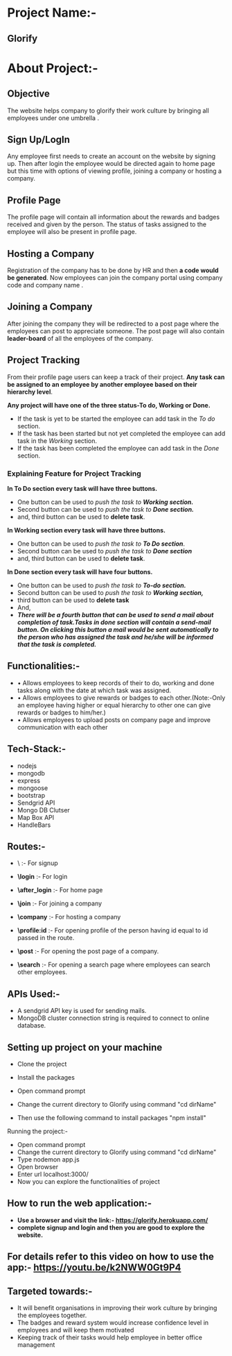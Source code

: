 # Project Name:-

## Glorify

# About Project:-
## Objective
 The website helps company to glorify their work culture by bringing all employees under one  umbrella .
## Sign Up/LogIn
Any employee first needs to create an account on the website by signing up. Then after login the employee would be directed again to home page but this time with options of viewing profile, joining a company or hosting a company. 

## Profile Page
The profile page will contain all information about the rewards and badges received and given by the person. 
The status of tasks assigned to the employee will also be present in profile page.
## Hosting a Company
Registration of the company has to be done by HR and then **a code would be generated**. Now employees can join the company portal using company code and company name . 
## Joining a Company
After joining the company they will be redirected to a post page where the employees can post to appreciate someone. The post page will also contain **leader-board** of all the employees of the company.
## Project Tracking
From their profile page users can keep a track of their project. **Any task can be assigned to an employee by another employee based on their hierarchy level**.

**Any project will have one of the three status-To do, Working or Done.**
- If the task is yet to be started the employee can add task in the *To do* section. 
- If the task has been started but not yet completed the employee can add task in the *Working* section. 
- If the task has been completed the employee can add task in the *Done* section.
### Explaining Feature for Project Tracking

**In To Do section every task will have three buttons.**
- One button can be used to *push the task to **Working section.***
- Second button can be used to *push the task to **Done section.*** 
- and, third button can be used to **delete task**.

**In Working section every task will have three buttons.**
- One button can be used to *push the task to **To Do section***. 
- Second button can be used to *push the task to **Done section***
- and, third button can be used to **delete task**.

**In Done section every task will have four buttons.**
- One button can be used to *push the task to **To-do section.***
- Second button can be used to *push the task to **Working section,***
- third button can be used to **delete task**
 - And,
- ***There will be a fourth button that can be used to send a mail about completion of task.Tasks in done section will contain a send-mail button. On clicking this button a mail would be sent automatically to the person who has assigned the task and he/she will be informed that the task is completed.***


## Functionalities:-
- •	Allows employees to keep records of their to do, working and done tasks along with the date at which task was assigned.
- •	Allows employees to give rewards or badges to each other.(Note:-Only an employee having higher or equal hierarchy to other one can give rewards or badges to him/her.)
- •	Allows employees to upload posts on company page and improve communication with each other
 
## Tech-Stack:-
- nodejs
- mongodb
- express
- mongoose
- bootstrap
- Sendgrid API
- Mongo DB Clutser
- Map Box API
- HandleBars

## Routes:-

- \ :- For signup

- **\login** :- For login
- **\after_login** :- For home page
- **\join** :- For joining a company
- **\company** :- For hosting a company
- **\profile\:id** :- For opening profile of the person having id equal to id passed in the route.
- **\post** :- For opening the post page of a company.
- **\search** :- For opening a search page where employees can search other employees.


## APIs Used:-
- 	A sendgrid API key is used for sending mails.
- 	MongoDB cluster connection string is required to connect to online database.


## Setting up project on your machine
   - Clone the project
   - Install the packages
         
    
- 	Open command prompt
- 	Change the current directory to Glorify using command "cd dirName"
- 	Then use the following command to install packages "npm install"

   Running the project:-
- 	Open command prompt
- 	Change the current directory to Glorify using command "cd dirName"
- 	Type nodemon app.js
- 	Open browser
- 	Enter url localhost:3000/
- 	Now you can explore the functionalities of project


## How to run the web application:-
- **Use a browser and visit the link:- https://glorify.herokuapp.com/**
- **complete signup and login and then you are good to explore the website.**
## For details refer to this video on how to use the app:- https://youtu.be/k2NWW0Gt9P4

## Targeted towards:-
-	It will benefit organisations in improving their work culture by bringing the employees together.
-	The badges and reward system would increase confidence level in employees and will keep       them motivated
-	Keeping track of their tasks would help employee in better office management



